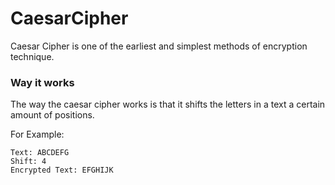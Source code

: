 # CaesarCipher

Caesar Cipher is one of the earliest and simplest methods of encryption technique. 

### Way it works
The way the caesar cipher works is that it shifts the letters in a text a certain amount of positions.

For Example: 
```
Text: ABCDEFG
Shift: 4
Encrypted Text: EFGHIJK
```
